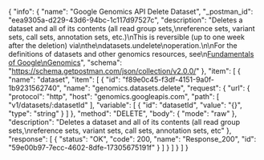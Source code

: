 {
  "info": {
    "name": "Google Genomics API Delete Dataset",
    "_postman_id": "eea9305a-d229-43d6-94bc-1c117d97527c",
    "description": "Deletes a dataset and all of its contents (all read group sets,\nreference sets, variant sets, call sets, annotation sets, etc.)\nThis is reversible (up to one week after the deletion) via\nthe\ndatasets.undelete\noperation.\n\nFor the definitions of datasets and other genomics resources, see\n[Fundamentals of Google\nGenomics](https://cloud.google.com/genomics/fundamentals-of-google-genomics)",
    "schema": "https://schema.getpostman.com/json/collection/v2.0.0/"
  },
  "item": [
    {
      "name": "dataset",
      "item": [
        {
          "id": "f89e0c45-f3df-4151-9a0f-1b9231562740",
          "name": "genomics.datasets.delete",
          "request": {
            "url": {
              "protocol": "http",
              "host": "genomics.googleapis.com",
              "path": [
                "v1/datasets/:datasetId"
              ],
              "variable": [
                {
                  "id": "datasetId",
                  "value": "{}",
                  "type": "string"
                }
              ]
            },
            "method": "DELETE",
            "body": {
              "mode": "raw"
            },
            "description": "Deletes a dataset and all of its contents (all read group sets,\nreference sets, variant sets, call sets, annotation sets, etc"
          },
          "response": [
            {
              "status": "OK",
              "code": 200,
              "name": "Response_200",
              "id": "59e00b97-7ecc-4602-8dfe-17305675191f"
            }
          ]
        }
      ]
    }
  ]
}